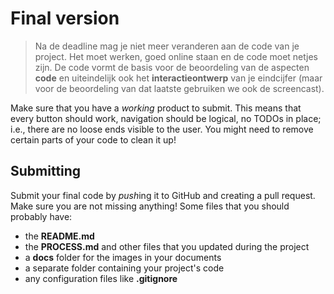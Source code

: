 # Final version

> Na de deadline mag je niet meer veranderen aan de code van je project. Het moet werken, goed online staan en de code moet netjes zijn. De code vormt de basis voor de beoordeling van de aspecten **code** en uiteindelijk ook het **interactieontwerp** van je eindcijfer (maar voor de beoordeling van dat laatste gebruiken we ook de screencast).


Make sure that you have a *working* product to submit. This means that every button should work, navigation should be logical, no TODOs in place; i.e., there are no loose ends visible to the user. You might need to remove certain parts of your code to clean it up!



## Submitting

Submit your final code by *push*ing it to GitHub and creating a pull request. Make sure you are not missing anything! Some files that you should probably have:

- the **README.md**
- the **PROCESS.md** and other files that you updated during the project
- a **docs** folder for the images in your documents
- a separate folder containing your project's code
- any configuration files like **.gitignore**
